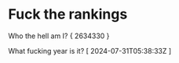 # Fuck the rankings

Who the hell am I?
{ 2634330 }

What fucking year is it?
[ 2024-07-31T05:38:33Z ]
